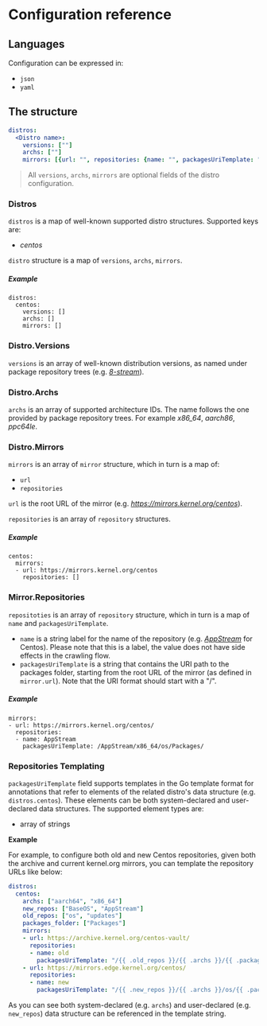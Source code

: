 # Configuration reference

## Languages

Configuration can be expressed in:
- `json`
- `yaml`

## The structure

```yaml
distros:
  <Distro name>:
    versions: [""]
    archs: [""]
    mirrors: [{url: "", repositories: {name: "", packagesUriTemplate: ""}}]
```

> All `versions`, `archs`, `mirrors` are optional fields of the distro configuration.

### Distros

`distros` is a map of well-known supported distro structures. Supported keys are:
- *centos*
 
`distro` structure is a map of `versions`, `archs`, `mirrors`.

##### Example

```
distros:
  centos:
    versions: []
    archs: []
    mirrors: []
```

### Distro.Versions

`versions` is an array of well-known distribution versions, as named under package repository trees (e.g. [*8-stream*](http://mirrors.edge.kernel.org/centos/8-stream/)).

### Distro.Archs

`archs` is an array of supported architecture IDs. The name follows the one provided by package repository trees.
For example *x86_64*, *aarch86*, *ppc64le*.
 
### Distro.Mirrors

`mirrors` is an array of `mirror` structure, which in turn is a map of:
- `url`
- `repositories`

`url` is the root URL of the mirror (e.g. *https://mirrors.kernel.org/centos*).

`repositories` is an array of `repository` structures.

##### Example

```
centos:
  mirrors:
  - url: https://mirrors.kernel.org/centos
    repositories: []
```

### Mirror.Repositories

`repositoties` is an array of `repository` structure, which in turn is a map of `name` and `packagesUriTemplate`.

- `name` is a string label for the name of the repository (e.g. [*AppStream*](http://mirrors.edge.kernel.org/centos/8-stream/AppStream/) for Centos). Please note that this is a label, the value does not have side effects in the crawling flow.
- `packagesUriTemplate` is a string that contains the URI path to the packages folder, starting from the root URL of the mirror (as defined in `mirror.url`). Note that the URI format should start with a "/".

##### Example

```
mirrors:
- url: https://mirrors.kernel.org/centos/
  repositories:
  - name: AppStream
    packagesUriTemplate: /AppStream/x86_64/os/Packages/
```

### Repositories Templating

`packagesUriTemplate` field supports templates in the Go template format for annotations that refer to elements of the related distro's data structure (e.g. `distros.centos`). These elements can be both system-declared and user-declared data structures.
The supported element types are:
- array of strings

**Example**

For example, to configure both old and new Centos repositories, given both the archive and current kernel.org mirrors, you can template the repository URLs like below:

```yaml
distros:
  centos:
    archs: ["aarch64", "x86_64"]
    new_repos: ["BaseOS", "AppStream"]
    old_repos: ["os", "updates"]
    packages_folder: ["Packages"]
    mirrors:
    - url: https://archive.kernel.org/centos-vault/
      repositories:
      - name: old
        packagesUriTemplate: "/{{ .old_repos }}/{{ .archs }}/{{ .packages_folder }}/"
    - url: https://mirrors.edge.kernel.org/centos/
      repositories:
      - name: new
        packagesUriTemplate: "/{{ .new_repos }}/{{ .archs }}/os/{{ .packages_folder }}/"
```

As you can see both system-declared (e.g. `archs`) and user-declared (e.g. `new_repos`) data structure can be referenced in the template string.
